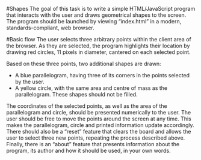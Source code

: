 #Shapes
The goal of this task is to write a simple HTML/JavaScript program that interacts with the user and draws geometrical shapes to the screen. The program should be launched by viewing “index.html” in a modern, standards-compliant, web browser.

#Basic flow
The user selects three arbitrary points within the client area of the browser. As they are selected, the program highlights their location by drawing red circles, 11 pixels in diameter, cantered on each selected point.

Based on these three points, two additional shapes are drawn:
* A blue parallelogram, having three of its corners in the points selected by the user.
* A yellow circle, with the same area and centre of mass as the parallelogram. 
These shapes should not be filled.

The coordinates of the selected points, as well as the area of the parallelogram and circle, should be presented numerically to the user.
The user should be free to move the points around the screen at any time. This makes the parallelogram, circle and printed information update accordingly.
There should also be a “reset” feature that clears the board and allows the user to select three new points, repeating the process described above. Finally, there is an “about” feature that presents information about the program, its author and how it should be used, in your own words.
